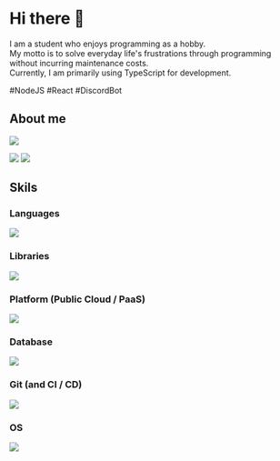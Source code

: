 # Hi there 👋

I am a student who enjoys programming as a hobby.<br/>
My motto is to solve everyday life's frustrations through programming without incurring maintenance costs.<br/>
Currently, I am primarily using TypeScript for development.

#NodeJS #React #DiscordBot

## About me
![](https://github-profile-summary-cards.vercel.app/api/cards/profile-details?username=PenguinLucky&theme=github_dark)

<picture>
  <source
    srcset="https://github-readme-stats.penguinlucky.vercel.app/api?username=PenguinLucky&show_icons=true&theme=dark"
    media="(prefers-color-scheme: dark)"
  />
  <source
    srcset="https://github-readme-stats.penguinlucky.vercel.app/api?username=PenguinLucky&show_icons=true"
    media="(prefers-color-scheme: light), (prefers-color-scheme: no-preference)"
  />
  <img src="https://github-readme-stats.penguinlucky.vercel.app/api?username=PenguinLucky&show_icons=true" />
</picture>

<picture>
  <source
    srcset="https://github-readme-stats.penguinlucky.vercel.app/api/top-langs/?username=PenguinLucky&layout=compact&theme=dark"
    media="(prefers-color-scheme: dark)"
  />
  <source
    srcset="https://github-readme-stats.penguinlucky.vercel.app/api/top-langs/?username=PenguinLucky&layout=compact"
    media="(prefers-color-scheme: light), (prefers-color-scheme: no-preference)"
  />
  <img src="https://github-readme-stats.penguinlucky.vercel.app/api/top-langs/?username=PenguinLucky&layout=compact" />
</picture>

## Skils
### Languages
![](https://skillicons.dev/icons?i=typescript,nodejs,react,androidstudio,kotlin,python,php)

### Libraries
![](https://skillicons.dev/icons?i=express,electron,discordjs,discord,bots,jquery)

### Platform (Public Cloud / PaaS)
![](https://skillicons.dev/icons?i=aws,gcp,cloudflare,heroku)

### Database
![](https://skillicons.dev/icons?i=mysql,postgres,supabase,sqlite)

### Git (and CI / CD)
![](https://skillicons.dev/icons?i=git,github,githubactions)

### OS
![](https://skillicons.dev/icons?i=windows,linux,ubuntu,bash)
